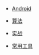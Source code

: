* [Android](/android/base/generisc.md)

* [算法](/algorithm/)

* [实战](/other/aimusic.md)

* [常用工具](/tools/vscode_markdown.md)
